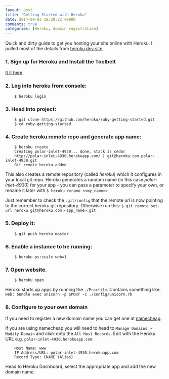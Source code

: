 ```yaml
---
layout: post
title: "Getting Started with Heroku"
date: 2014-09-03 19:29:22 +0900
comments: true
categories: [Heroku, domain registration] 
---
```

Quick and dirty guide to get you hosting your site online with Heroku.  I pulled most of the details from [heroku dev site](https://devcenter.heroku.com/articles/getting-started-with-ruby#introduction "Heroku setup").

### 1.  Sign up for Heroku and Install the Toolbelt

[It it here](https://devcenter.heroku.com/articles/getting-started-with-ruby#set-up "Heroku Toolbelt").


### 2.  Log into heroku from console:
        $ heroku login 


### 3. Head into project:
        $ git clone https://github.com/heroku/ruby-getting-started.git
        $ cd ruby-getting-started

### 4. Create heroku remote repo and generate app name:
        $ heroku create
        Creating polar-inlet-4930... done, stack is cedar
        http://polar-inlet-4930.herokuapp.com/ | git@heroku.com:polar-inlet-4930.git
        Git remote heroku added

This also creates a remote repository (called _heroku_) which it configures in your local git repo. Heroku generates a random name (in this case _polar-inlet-4930_) for your app - you can pass a parameter to specify your own, or rename it later with `$ heroku rename <<my_name>>` 

Just remember to check the `.git/config` that the remote url is now pointing to the correct heroku git repository. Otherwise run this: `$ git remote set-url heroku git@heroku.com:<app_name>.git`

### 5. Deploy it:
        $ git push heroku master

### 6. Enable a instance to be running:
        $ heroku ps:scale web=1

### 7. Open website.
        $ heroku open

Heroku starts up apps by running the `./Procfile`.  Contains something like: 
`web: bundle exec unicorn -p $PORT -c ./config/unicorn.rb`

### 8. Configure to your own domain
If you need to register a new domain name you can get one at [namecheap](https://www.namecheap.com/ "namecheap").

If you are using namecheap you will need to head to `Manage Domains > Modify Domain` and click onto the `All Host Records`. Edit with the Heroku URL e.g. `polar-inlet-4930.herokuapp.com`

        Host Name: www
        IP Address/URL: polar-inlet-4930.herokuapp.com
        Record Type: CNAME (Alias)

Head to Heroku Dashboard, select the appropriate app and add the new domain name.